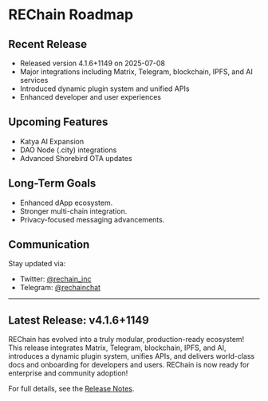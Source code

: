 # REChain Roadmap

## Recent Release

- Released version 4.1.6+1149 on 2025-07-08
- Major integrations including Matrix, Telegram, blockchain, IPFS, and AI services
- Introduced dynamic plugin system and unified APIs
- Enhanced developer and user experiences

## Upcoming Features

- Katya AI Expansion
- DAO Node (.city) integrations
- Advanced Shorebird OTA updates

## Long-Term Goals

- Enhanced dApp ecosystem.
- Stronger multi-chain integration.
- Privacy-focused messaging advancements.

## Communication

Stay updated via:
- Twitter: [@rechain_inc](https://x.com/rechain_inc)
- Telegram: [@rechainchat](https://t.me/rechainchat)

---

## Latest Release: v4.1.6+1149

REChain has evolved into a truly modular, production-ready ecosystem! This release integrates Matrix, Telegram, blockchain, IPFS, and AI, introduces a dynamic plugin system, unifies APIs, and delivers world-class docs and onboarding for developers and users. REChain is now ready for enterprise and community adoption!

For full details, see the [Release Notes](RELEASE_NOTES.md).
